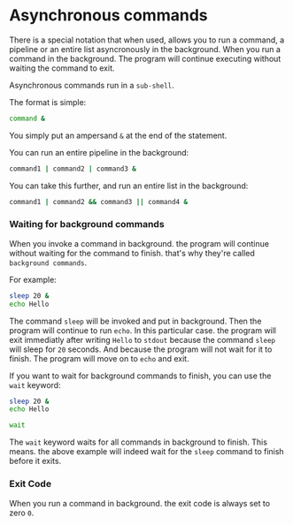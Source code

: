# Asynchronous commands

There is a special notation that when used, allows you to run a command, a pipeline or an entire list asyncronously in the background.
When you run a command in the background. The program will continue executing without waiting the command to exit.

Asynchronous commands run in a `sub-shell`.

The format is simple:

```sh
command &
```

You simply put an ampersand `&` at the end of the statement.

You can run an entire pipeline in the background:

```sh
command1 | command2 | command3 &
```

You can take this further, and run an entire list in the background:

```sh
command1 | command2 && command3 || command4 &
```

### Waiting for background commands

When you invoke a command in background. the program will continue without waiting for the command to finish. that's why they're called `background commands`.

For example:

```sh
sleep 20 &
echo Hello
```

The command `sleep` will be invoked and put in background. Then the program will continue to run `echo`. In this particular case. the program will exit immediatly after writing `Hello` to `stdout` because the command `sleep` will sleep for `20` seconds. And because the program will not wait for it to finish. The program will move on to `echo` and exit.

If you want to wait for background commands to finish, you can use the `wait` keyword:

```sh
sleep 20 &
echo Hello

wait
```

The `wait` keyword waits for all commands in background to finish. This means. the above example will indeed wait for the `sleep` command to finish before it exits.

### Exit Code

When you run a command in background. the exit code is always set to zero `0`.
